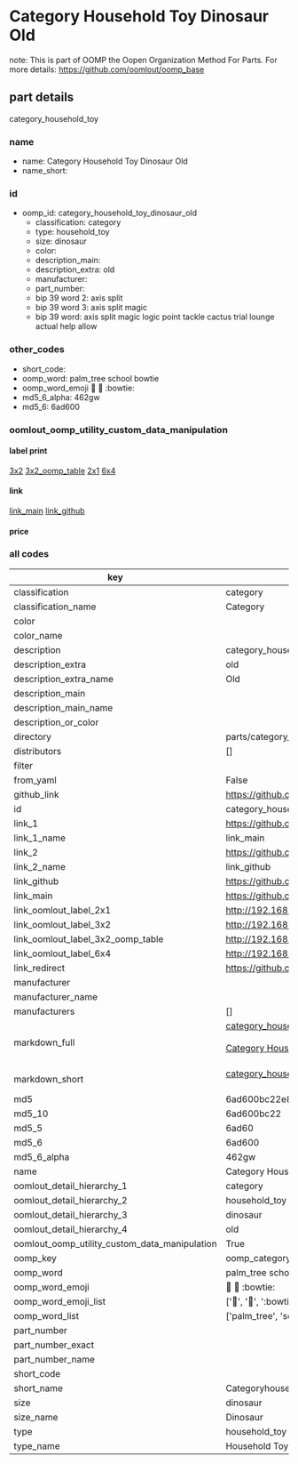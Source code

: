 # Category Household Toy Dinosaur Old  

note: This is part of OOMP the Oopen Organization Method For Parts. For more details: https://github.com/oomlout/oomp_base

##  part details
  



category_household_toy



### name
* name: Category Household Toy Dinosaur Old
* name_short: 
### id
* oomp_id: category_household_toy_dinosaur_old
  * classification: category
  * type: household_toy
  * size: dinosaur
  * color: 
  * description_main: 
  * description_extra: old
  * manufacturer: 
  * part_number: 
  * bip 39 word 2: axis split
  * bip 39 word 3: axis split magic
  * bip 39 word: axis split magic logic point tackle cactus trial lounge actual help allow

### other_codes
* short_code: 
* oomp_word: palm_tree school bowtie
* oomp_word_emoji :palm_tree: :school: :bowtie:
* md5_6_alpha: 462gw
* md5_6: 6ad600






### oomlout_oomp_utility_custom_data_manipulation
#### label print
[3x2](http://192.168.1.245:1112/?label=oomp%20462gw)
[3x2_oomp_table](http://192.168.1.108:1112/?label=oomp%20462gw)
[2x1](http://192.168.1.242:1112/?label=oomp%20462gw)
[6x4](http://192.168.1.55:1112/?label=oomp%20462gw)    

#### link

[link_main](https://github.com/oomlout/oomlout_oomp_version_1_messy/tree/main/parts/category_household_toy_dinosaur_old) [link_github](https://github.com/oomlout/oomlout_oomp_version_1_messy/tree/main/parts/category_household_toy_dinosaur_old)                             

#### price







### all codes 
| key | value |  
| --- | --- |  
| classification | category |  
| classification_name | Category |  
| color |  |  
| color_name |  |  
| description | category_household_toy |  
| description_extra | old |  
| description_extra_name | Old |  
| description_main |  |  
| description_main_name |  |  
| description_or_color |   |  
| directory | parts/category_household_toy_dinosaur_old |  
| distributors | [] |  
| filter |  |  
| from_yaml | False |  
| github_link | https://github.com/oomlout/oomlout_oomp_part_src/tree/main/parts/category_household_toy_dinosaur_old |  
| id | category_household_toy_dinosaur_old |  
| link_1 | https://github.com/oomlout/oomlout_oomp_version_1_messy/tree/main/parts/category_household_toy_dinosaur_old |  
| link_1_name | link_main |  
| link_2 | https://github.com/oomlout/oomlout_oomp_version_1_messy/tree/main/parts/category_household_toy_dinosaur_old |  
| link_2_name | link_github |  
| link_github | https://github.com/oomlout/oomlout_oomp_version_1_messy/tree/main/parts/category_household_toy_dinosaur_old |  
| link_main | https://github.com/oomlout/oomlout_oomp_version_1_messy/tree/main/parts/category_household_toy_dinosaur_old |  
| link_oomlout_label_2x1 | http://192.168.1.242:1112/?label=oomp%20462gw |  
| link_oomlout_label_3x2 | http://192.168.1.245:1112/?label=oomp%20462gw |  
| link_oomlout_label_3x2_oomp_table | http://192.168.1.108:1112/?label=oomp%20462gw |  
| link_oomlout_label_6x4 | http://192.168.1.55:1112/?label=oomp%20462gw |  
| link_redirect | https://github.com/oomlout/oomlout_oomp_version_1_messy/tree/main/parts/category_household_toy_dinosaur_old |  
| manufacturer |  |  
| manufacturer_name |  |  
| manufacturers | [] |  
| markdown_full | [category_household_toy_dinosaur_old](none)<br>[](none)<br>[Category Household Toy Dinosaur Old](none)<br><br> |  
| markdown_short | [category_household_toy_dinosaur_old](none)<br><br> |  
| md5 | 6ad600bc22e824037453a8390bb48887 |  
| md5_10 | 6ad600bc22 |  
| md5_5 | 6ad60 |  
| md5_6 | 6ad600 |  
| md5_6_alpha | 462gw |  
| name | Category Household Toy Dinosaur Old |  
| oomlout_detail_hierarchy_1 | category |  
| oomlout_detail_hierarchy_2 | household_toy |  
| oomlout_detail_hierarchy_3 | dinosaur |  
| oomlout_detail_hierarchy_4 | old |  
| oomlout_oomp_utility_custom_data_manipulation | True |  
| oomp_key | oomp_category_household_toy_dinosaur_old |  
| oomp_word | palm_tree school bowtie |  
| oomp_word_emoji | :palm_tree: :school: :bowtie: |  
| oomp_word_emoji_list | [':palm_tree:', ':school:', ':bowtie:'] |  
| oomp_word_list | ['palm_tree', 'school', 'bowtie'] |  
| part_number |  |  
| part_number_exact |  |  
| part_number_name |  |  
| short_code |  |  
| short_name | Categoryhouseholdtoy |  
| size | dinosaur |  
| size_name | Dinosaur |  
| type | household_toy |  
| type_name | Household Toy |  

